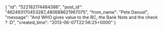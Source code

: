  {
   "id": "522182174484386",
   "post_id": "462493170453287_480688621967075",
   "from_name": "Pete Daoust",
   "message": "And WHO gives value to the BC, the Bank Note and the check ? :D",
   "created_time": "2013-06-07T22:56:25+0000"
 }
